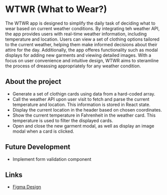 # WTWR (What to Wear?)

The WTWR app is designed to simplify the daily task of deciding what to wear based on current weather conditions. By integrating teh weather API, the app provides users with real-time weather information, including temperature and location. Users can view a set of clothing options tailored to the current weather, helping them make informed decisions about their attire for the day. Additionally, the app offeres functionality such as modal displays for adding new garments and viewing detailed images. With a focus on user convenience and intuitive design, WTWR aims to steramline the process of dreassing appropriately for any weather condition.

## About the project

- Generate a set of clothign cards using data from a hard-coded array.
- Call the weather API upon user visit to fetch and parse the current temperature and location. This information is stored in React state.
- Display the current location in the header based on chosen coordinates.
- Show the current temperature in Fahrenheit in the weather card. This temperature is used to filter the displayed cards.
- Open and close the new garment modal, as well as display an image modal when a card is clicked.

## Future Development
- Implement form validation component 

## Links

- [Figma Design](https://www.figma.com/file/DTojSwldenF9UPKQZd6RRb/Sprint-10%3A-WTWR)
